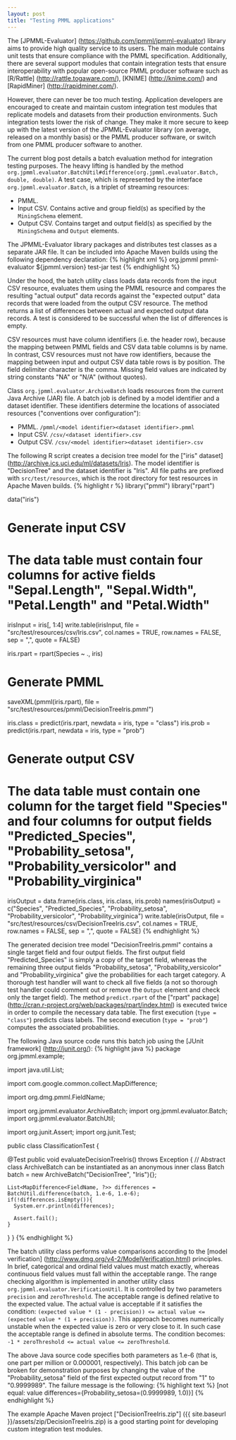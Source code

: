 ```yaml
---
layout: post
title: "Testing PMML applications"
---
```


The [JPMML-Evaluator] (https://github.com/jpmml/jpmml-evaluator) library aims to provide high quality service to its users. The main module contains unit tests that ensure compliance with the PMML specification. Additionally, there are several support modules that contain integration tests that ensure interoperability with popular open-source PMML producer software such as [R/Rattle] (http://rattle.togaware.com/), [KNIME] (http://knime.com/) and [RapidMiner] (http://rapidminer.com/).

However, there can never be too much testing. Application developers are encouraged to create and maintain custom integration test modules that replicate models and datasets from their production environments. Such integration tests lower the risk of change. They make it more secure to keep up with the latest version of the JPMML-Evaluator library (on average, released on a monthly basis) or the PMML producer software, or switch from one PMML producer software to another.

The current blog post details a batch evaluation method for integration testing purposes. The heavy lifting is handled by the method `org.jpmml.evaluator.BatchUtil#difference(org.jpmml.evaluator.Batch, double, double)`. A test case, which is represented by the interface `org.jpmml.evaluator.Batch`, is a triplet of streaming resources:

 * PMML.
 * Input CSV. Contains active and group field(s) as specified by the `MiningSchema` element.
 * Output CSV. Contains target and output field(s) as specified by the `MiningSchema` and `Output` elements.

The JPMML-Evaluator library packages and distributes test classes as a separate JAR file. It can be included into Apache Maven builds using the following dependency declaration:
{% highlight xml %}
<dependency>
  <groupId>org.jpmml</groupId>
  <artifactId>pmml-evaluator</artifactId>
  <version>${jpmml.version}</version>
  <type>test-jar</type>
  <scope>test</scope>
</dependency>
{% endhighlight %}

Under the hood, the batch utility class loads data records from the input CSV resource, evaluates them using the PMML resource and compares the resulting "actual output" data records against the "expected output" data records that were loaded from the output CSV resource. The method returns a list of differences between actual and expected output data records. A test is considered to be successful when the list of differences is empty.

CSV resources must have column identifiers (i.e. the header row), because the mapping between PMML fields and CSV data table columns is by name. In contrast, CSV resources must not have row identifiers, because the mapping between input and output CSV data table rows is by position. The field delimiter character is the comma. Missing field values are indicated by string constants "NA" or "N/A" (without quotes).

Class `org.jpmml.evaluator.ArchiveBatch` loads resources from the current Java Archive (JAR) file. A batch job is defined by a model identifier and a dataset identifier. These identifiers determine the locations of associated resources ("conventions over configuration"):

 * PMML. `/pmml/<model identifier><dataset identifier>.pmml`
 * Input CSV. `/csv/<dataset identifier>.csv`
 * Output CSV. `/csv/<model identifier><dataset identifier>.csv`

The following R script creates a decision tree model for the ["iris" dataset] (http://archive.ics.uci.edu/ml/datasets/Iris). The model identifier is "DecisionTree" and the dataset identifier is "Iris". All file paths are prefixed with `src/test/resources`, which is the root directory for test resources in Apache Maven builds.
{% highlight r %}
library("pmml")
library("rpart")

data("iris")

# Generate input CSV
# The data table must contain four columns for active fields "Sepal.Length", "Sepal.Width", "Petal.Length" and "Petal.Width"
irisInput = iris[, 1:4]
write.table(irisInput, file = "src/test/resources/csv/Iris.csv", col.names = TRUE, row.names = FALSE, sep = ",", quote = FALSE)

iris.rpart = rpart(Species ~ ., iris)

# Generate PMML
saveXML(pmml(iris.rpart), file = "src/test/resources/pmml/DecisionTreeIris.pmml")

iris.class = predict(iris.rpart, newdata = iris, type = "class")
iris.prob = predict(iris.rpart, newdata = iris, type = "prob")

# Generate output CSV
# The data table must contain one column for the target field "Species" and four columns for output fields "Predicted_Species", "Probability_setosa", "Probability_versicolor" and "Probability_virginica"
irisOutput = data.frame(iris.class, iris.class, iris.prob) 
names(irisOutput) = c("Species", "Predicted_Species", "Probability_setosa", "Probability_versicolor", "Probability_virginica")
write.table(irisOutput, file = "src/test/resources/csv/DecisionTreeIris.csv", col.names = TRUE, row.names = FALSE, sep = ",", quote = FALSE)
{% endhighlight %}

The generated decision tree model "DecisionTreeIris.pmml" contains a single target field and four output fields. The first output field "Predicted\_Species" is simply a copy of the target field, whereas the remaining three output fields "Probability\_setosa", "Probability\_versicolor" and "Probability\_virginica" give the probabilities for each target category. A thorough test handler will want to check all five fields (a not so thorough test handler could comment out or remove the `Output` element and check only the target field). The method `predict.rpart` of the ["rpart" package] (http://cran.r-project.org/web/packages/rpart/index.html) is executed twice in order to compile the necessary data table. The first execution (`type = "class"`) predicts class labels. The second execution (`type = "prob"`) computes the associated probabilities.

The following Java source code runs this batch job using the [JUnit framework] (http://junit.org/):
{% highlight java %}
package org.jpmml.example;

import java.util.List;

import com.google.common.collect.MapDifference;

import org.dmg.pmml.FieldName;

import org.jpmml.evaluator.ArchiveBatch;
import org.jpmml.evaluator.Batch;
import org.jpmml.evaluator.BatchUtil;

import org.junit.Assert;
import org.junit.Test;

public class ClassificationTest {

  @Test
  public void evaluateDecisionTreeIris() throws Exception {
    // Abstract class ArchiveBatch can be instantiated as an anonymous inner class
    Batch batch = new ArchiveBatch("DecisionTree", "Iris"){};

    List<MapDifference<FieldName, ?>> differences = BatchUtil.difference(batch, 1.e-6, 1.e-6);
    if(!differences.isEmpty()){
      System.err.println(differences);

      Assert.fail();
    }
  }
}
{% endhighlight %}

The batch utility class performs value comparisons according to the [model verification] (http://www.dmg.org/v4-2/ModelVerification.html) principles. In brief, categorical and ordinal field values must match exactly, whereas continuous field values must fall within the acceptable range. The range checking algorithm is implemented in another utility class `org.jpmml.evaluator.VerificationUtil`. It is controlled by two parameters `precision` and `zeroThreshold`. The acceptable range is defined relative to the expected value. The actual value is acceptable if it satisfies the condition: `(expected value * (1 - precision)) <= actual value <= (expected value * (1 + precision))`. This approach becomes numerically unstable when the expected value is zero or very close to it. In such case the acceptable range is defined in absolute terms. The condition becomes: `-1 * zeroThreshold <= actual value <= zeroThreshold`.

The above Java source code specifies both parameters as 1.e-6 (that is, one part per million or 0.000001, respectively). This batch job can be broken for demonstration purposes by changing the value of the "Probability\_setosa" field of the first expected output record from "1" to "0.9999989". The failure message is the following:
{% highlight text %}
[not equal: value differences={Probability_setosa=(0.9999989, 1.0)}]
{% endhighlight %}

The example Apache Maven project ["DecisionTreeIris.zip"] ({{ site.baseurl }}/assets/zip/DecisionTreeIris.zip) is a good starting point for developing custom integration test modules.